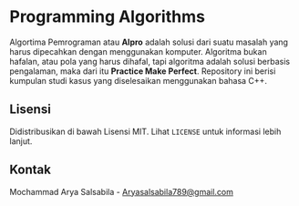 # Programming Algorithms

Algortima Pemrograman atau **Alpro** adalah solusi dari suatu masalah yang harus dipecahkan dengan menggunakan komputer. Algoritma bukan hafalan, atau pola yang harus dihafal, tapi algoritma adalah solusi berbasis pengalaman, maka dari itu **Practice Make Perfect**. Repository ini berisi kumpulan studi kasus yang diselesaikan menggunakan bahasa C++.

## Lisensi 

Didistribusikan di bawah Lisensi MIT. Lihat `LICENSE` untuk informasi lebih lanjut.

## Kontak

Mochammad Arya Salsabila - Aryasalsabila789@gmail.com
